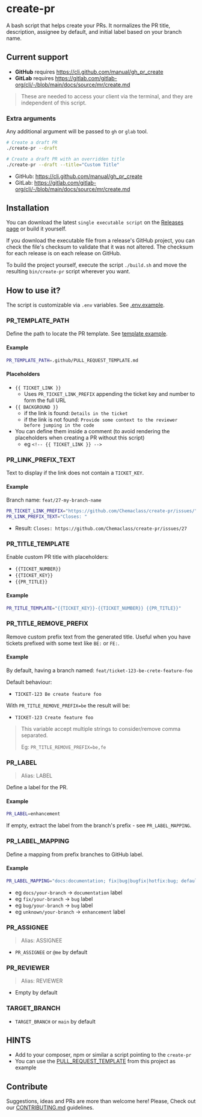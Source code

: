# create-pr

A bash script that helps create your PRs.
It normalizes the PR title, description, assignee by default, and initial label based on your branch name.

## Current support

- **GitHub** requires https://cli.github.com/manual/gh_pr_create
- **GitLab** requires https://gitlab.com/gitlab-org/cli/-/blob/main/docs/source/mr/create.md

> These are needed to access your client via the terminal, and they are independent of this script.

### Extra arguments

Any additional argument will be passed to `gh` or `glab` tool.

```bash
# Create a draft PR
./create-pr --draft

# Create a draft PR with an overridden title
./create-pr --draft --title="Custom Title"
```

* GitHub: https://cli.github.com/manual/gh_pr_create
* GitLab: https://gitlab.com/gitlab-org/cli/-/blob/main/docs/source/mr/create.md

## Installation

You can download the latest `single executable script` on the [Releases page](https://github.com/Chemaclass/bash-create-pr/releases) or build it yourself.

If you download the executable file from a release's GitHub project, you can check the file's checksum to validate that
it was not altered. The checksum for each release is on each release on GitHub.

To build the project yourself, execute the script `./build.sh` and move the resulting `bin/create-pr` script wherever you want.

## How to use it?

The script is customizable via `.env` variables. See [.env.example](.env.example).

### PR_TEMPLATE_PATH

Define the path to locate the PR template. See [template example](.github/PULL_REQUEST_TEMPLATE.md).

#### Example

```bash
PR_TEMPLATE_PATH=.github/PULL_REQUEST_TEMPLATE.md
```

#### Placeholders

- `{{ TICKET_LINK }}`
    - Uses `PR_TICKET_LINK_PREFIX` appending the ticket key and number to form the full URL
- `{{ BACKGROUND }}`
    - if the link is found: `Details in the ticket`
    - if the link is not found: `Provide some context to the reviewer before jumping in the code`
- You can define them inside a comment (to avoid rendering the placeholders when creating a PR without this script)
    - eg `<!-- {{ TICKET_LINK }} -->`

### PR_LINK_PREFIX_TEXT

Text to display if the link does not contain a `TICKET_KEY`.

#### Example

Branch name: `feat/27-my-branch-name`

```bash
PR_TICKET_LINK_PREFIX="https://github.com/Chemaclass/create-pr/issues/"
PR_LINK_PREFIX_TEXT="Closes: "
```

- Result: `Closes: https://github.com/Chemaclass/create-pr/issues/27`

### PR_TITLE_TEMPLATE

Enable custom PR title with placeholders:

- `{{TICKET_NUMBER}}`
- `{{TICKET_KEY}}`
- `{{PR_TITLE}}`

#### Example

```bash
PR_TITLE_TEMPLATE="{{TICKET_KEY}}-{{TICKET_NUMBER}} {{PR_TITLE}}"
```

### PR_TITLE_REMOVE_PREFIX

Remove custom prefix text from the generated title.
Useful when you have tickets prefixed with some text like `BE:` or `FE:`.

#### Example

By default, having a branch named: `feat/ticket-123-be-crete-feature-foo`

Default behaviour:
- `TICKET-123 Be create feature foo`

With `PR_TITLE_REMOVE_PREFIX=be` the result will be:
- `TICKET-123 Create feature foo`

> This variable accept multiple strings to consider/remove comma separated.
>
> Eg: `PR_TITLE_REMOVE_PREFIX=be,fe`

### PR_LABEL

> Alias: LABEL

Define a label for the PR.

#### Example

```bash
PR_LABEL=enhancement
```

If empty, extract the label from the branch's prefix - see `PR_LABEL_MAPPING`.

### PR_LABEL_MAPPING

Define a mapping from prefix branches to GitHub label.

#### Example

```bash
PR_LABEL_MAPPING="docs:documentation; fix|bug|bugfix|hotfix:bug; default:enhancement"
```

- eg `docs/your-branch` -> `documentation` label
- eg `fix/your-branch` -> `bug` label
- eg `bug/your-branch` -> `bug` label
- eg `unknown/your-branch` -> `enhancement` label

### PR_ASSIGNEE

> Alias: ASSIGNEE

- `PR_ASSIGNEE` or `@me` by default

### PR_REVIEWER

> Alias: REVIEWER

- Empty by default

### TARGET_BRANCH

- `TARGET_BRANCH` or `main` by default

## HINTS

- Add to your composer, npm or similar a script pointing to the `create-pr`
- You can use the [PULL_REQUEST_TEMPLATE](./.github/PULL_REQUEST_TEMPLATE.md) from this project as example

## Contribute

Suggestions, ideas and PRs are more than welcome here!
Please, Check out our [CONTRIBUTING.md](.github/CONTRIBUTING.md) guidelines.
